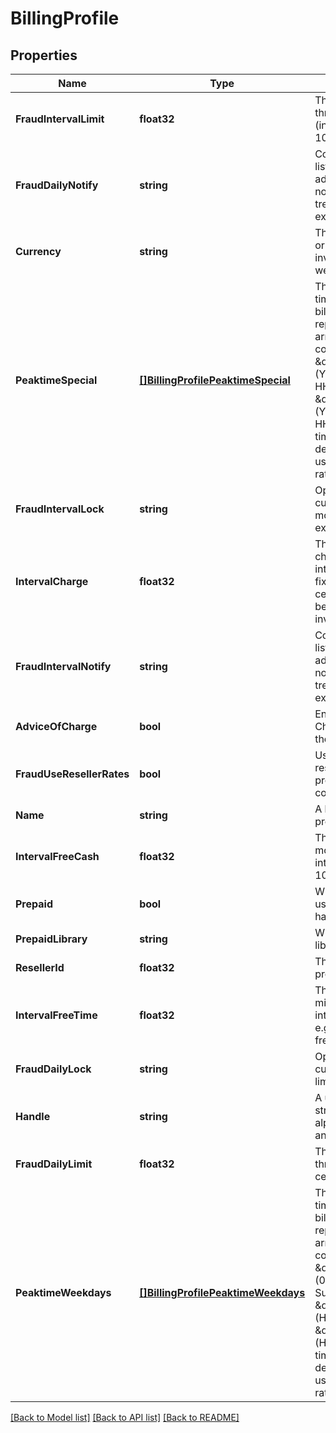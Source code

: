 # BillingProfile

## Properties

Name | Type | Description | Notes
------------ | ------------- | ------------- | -------------
**FraudIntervalLimit** | **float32** | The fraud detection threshold per month (in cents, e.g. 10000). | 
**FraudDailyNotify** | **string** | Comma-Separated list of Email addresses to send notifications when tresholds are exceeded. | 
**Currency** | **string** | The currency symbol or ISO code, used on invoices and webinterfaces. | 
**PeaktimeSpecial** | [**[]BillingProfilePeaktimeSpecial**](BillingProfile_peaktime_special.md) | The &#39;special&#39; peak-time schedule for this billing profile. It is represented by an array of objects, each containing the keys \&quot;start\&quot; (YYYY-MM-DD HH:mm:ss) and \&quot;stop\&quot; (YYYY-MM-DD HH:mm:ss). Each time range provided determines when to use a fee&#39;s offpeak rates. | 
**FraudIntervalLock** | **string** | Options to lock customer if the monthly limit is exceeded. | 
**IntervalCharge** | **float32** | The base fee charged per billing interval (a monthly fixed fee, e.g. 100) in cents. This fee can be used on the invoice. | 
**FraudIntervalNotify** | **string** | Comma-Separated list of Email addresses to send notifications when tresholds are exceeded. | 
**AdviceOfCharge** | **bool** | Enable Advice of Charge support for the billing profile. | 
**FraudUseResellerRates** | **bool** | Use rates of the reseller&#39;s billing profile for fraud control. | 
**Name** | **string** | A human readable profile name. | [optional] 
**IntervalFreeCash** | **float32** | The included free money per billing interval (in cents, e.g. 10000). | 
**Prepaid** | **bool** | Whether customers using this profile are handled prepaid. | 
**PrepaidLibrary** | **string** | Which prepaid rating library to use. | 
**ResellerId** | **float32** | The reseller id this profile belongs to. | [optional] 
**IntervalFreeTime** | **float32** | The included free minutes per billing interval (in seconds, e.g. 60000 for 1000 free minutes). | 
**FraudDailyLock** | **string** | Options to lock customer if the daily limit is exceeded. | 
**Handle** | **string** | A unique identifier string (only alphanumeric chars and _). | [optional] 
**FraudDailyLimit** | **float32** | The fraud detection threshold per day (in cents, e.g. 1000). | 
**PeaktimeWeekdays** | [**[]BillingProfilePeaktimeWeekdays**](BillingProfile_peaktime_weekdays.md) | The &#39;weekday&#39; peak-time schedule for this billing profile. It is represented by an array of objects, each containing the keys \&quot;weekday\&quot; (0 .. Monday, 6 .. Sunday), \&quot;start\&quot; (HH:mm:ss) and \&quot;stop\&quot; (HH:mm:ss). Each time range provided determines when to use a fee&#39;s offpeak rates. | 

[[Back to Model list]](../README.md#documentation-for-models) [[Back to API list]](../README.md#documentation-for-api-endpoints) [[Back to README]](../README.md)


